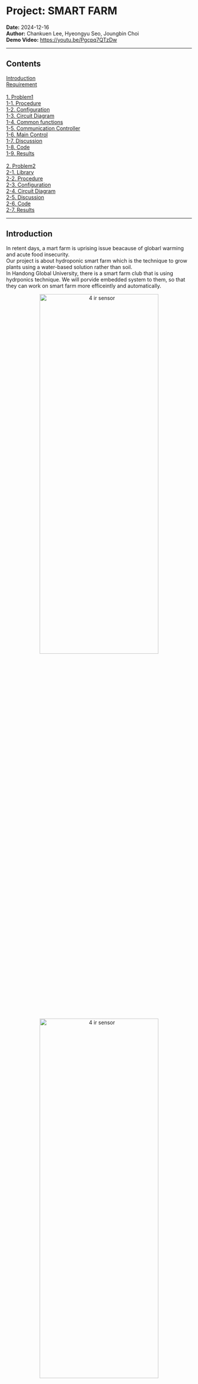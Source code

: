 # Project: SMART FARM <br>

**Date:** 2024-12-16 <br>
**Author:** Chankuen Lee, Hyeongyu Seo, Joungbin Choi <br>
**Demo Video:**  https://youtu.be/Pgcpq7QTzDw <br>


___
## Contents
[Introduction](#Introduction) <br>
[Requirement](#Requirement) <br><br>
[1. Problem1](#problem-1-auto--manual-mode-based-on-bluetooth-comunication-br)<br>
[1-1. Procedure](#1-1-procedure-br) <br>
[1-2. Configuration](#1-2-Configuration-br) <br>
[1-3. Circuit Diagram](#1-3-Circuit-Diagram-br) <br>
[1-4. Common functions](#1-4-Common-functions-br) <br>
[1-5. Communication Controller](#1-5-Communication-Controller-br) <br>
[1-6. Main Control](#1-6-Main-Control) <br>
[1-7. Discussion](#1-7-Discussion-br) <br>
[1-8. Code](#1-8-Code-br) <br>
[1-9. Results](#1-9-Results-br) <br><br>
[2. Problem2](#problem-2-arduino-display--main-pump-main-led-br)<br>
[2-1. Library](#2-1-library-br) <br>
[2-2. Procedure](#2-2-procedure-br) <br>
[2-3. Configuration](#2-3-Configuration-br) <br>
[2-4. Circuit Diagram](#2-4-Circuit-Diagram-br) <br>
[2-5. Discussion](#2-5-Discussion-br) <br>
[2-6. Code](#2-6-Code-br) <br>
[2-7. Results](#2-7-Results-br) <br>
___
## Introduction
In retent days, a mart farm is uprising issue beacause of globarl warming and acute food insecurity.<br>
Our project is about hydroponic smart farm which is the technique to grow plants using a water-based solution rather than soil.<br>
In Handong Global University, there is a smart farm club that is using hydrponics technique. We will porvide embedded system to them, so that they can work on smart farm more efficeintly and automatically.

<p align="center">
<img src="img/Introduction.png" alt="4 ir sensor" width=80%" height="50%"/> 
<p align="center">

<p align="center">
<img src="img/Procedure.png" alt="4 ir sensor" width=80%" height="50%"/> 
<p align="center">

___
## Requirement
**Hardware** <br>

| **Item**      | **Mode/Description**                                                     | **Qty** |
|---------------|--------------------------------------------------------------------------|---------|
| MCU           | NUCLEO-F411RE                                                            | 2       |
| MCU           | Arduino UNO                                                              | 1       |
| Analog Sensor | Arduino Analog pH sensor (SEM0161)                                       | 1       | 
| Display       | [SMG] Arduino 2.42 Inch I2C OLED White                                   | 1       |
| Actuator      | Water Pump (5V)                                                          | 3       |
| Motor Driver  | DC motor driver (L9110s)                                                 | 2       |
| LED           | LED Bar 50cm (12V)                                                       | 1       |
| Communication | Bluetooth Module(HC-06)                                                  | 2       |
| Others        | 24V Battery, Voltage Regulator, Mosfet, Buttons, Breadboards, Water tank |         |



**Software** <br>
* Keil uVision, Arduino library, EC_HAL library <br>

___

## Problem 1: AUTO & Manual Mode based on bluetooth comunication <br>

The `communication_controller.c` file converts button inputs into corresponding flags as `uint8_t` values and transmits them via Bluetooth. The `main.c` file operates based on the received flags from Bluetooth, adjusting the system's behavior accordingly and send data to arduino board.

It also explains the mode transitions between manual and auto modes in the `communication_controller.c` and `main.c` files.

The header file is composed of
- common setup functions that apply to both files
- functions for data transmission via Bluetooth
- functions applied to the main MCU to control outputs based on received data

<p align="center">
<img src="img/Problem1.png" alt="4 ir sensor" width="60%" height="50%"/> 
<p align="center">

### 1-1. Procedure <br>
Following figure is block diagram of communication & mode change procedure <br>
<p align="center">
<img src="img/communication_bloc_diagram.png" alt="4 ir sensor" width="60%" height="50%"/> 
<p align="center">

___

### 1-2. Configuration <br>

| Functions          | Register | PORT_PIN                  | Configuration                                        |
| ------------------ | -------- | ------------------------- | ---------------------------------------------------- |
| Bluetooth          | UART1    | TXD: PA_9<br />RXD: PA_10 | No Parity, 8-bit Data, 1-bit Stop bit 9600 baud-rate |
| System Clock       | RCC      |                           | PLL 84MHz                                            |
| LED toggle         | GPIO     | PA_1                      |                                                      |
| Motor PWM          | PWM      | PA_15, PB_3               | TIM2_CH1 & CH2,_20ms period                          |
| JADC               | JADC     | PA_0                      | TIM3, 1msec, RISE edge, priority 1                   |
| Wire Communication | UART6    | PB_12                     | No Parity, 8 bit each, 1-bit Stop bit 9600 baud-rate |


### 1-3. Circuit Diagram <br>

* **Water pump & pH sensor circuit**<br>
<p align="center">
<img src="img/pHsensor_waterpump.jpg" alt="4 ir sensor" width=60%" height="50%"/> 
<p align="center">

* * **Controller** <br>
<p align="center">
<img src="img/controller.jpg" alt="4 ir sensor" width=60%" height="50%"/> 
<p align="center">

___
### 1-4. Common functions <br>
* **LED\_setup**
  - **Input Parameters:** None
  - **Role:** Initializes the LED pin.
  - **Code Structure:**
      ```c
      void LED_setup() {
          GPIO_init(LED_PIN, OUTPUT);
          GPIO_otype(LED_PIN, PushPull);
          GPIO_pupd(LED_PIN, PU);
          GPIO_ospeed(LED_PIN, Medium);
      }
      ```

* **UART1\_setup**
  - **Input Parameters:** None
  - **Role:** Initializes UART1 with a baud rate of 9600.
  - **Code Structure:**
      ```c
      void UART1_setup() {
          UART1_init();
          UART1_baud(BAUD_9600);
      }
      ```

* **UART6\_setup**
  - **Input Parameters:** None
  - **Role:** Initializes UART6 with a baud rate of 9600.
  - **Code Structure:**
      ```c
      void UART6_setup() {
          UART6_init();
          UART6_baud(BAUD_9600);
      }
      ```
___

### 1-5. Communication Controller <br>
* **communication\_send\_setup**
  - **Input Parameters:** None
  - **Role:** Sets up the communication send process.
  - **Code Structure:**
      ```c
      void communication_send_setup() {
          RCC_PLL_init();
          SysTick_init();
          LED_setup();
          communication_send_init();
          UART1_setup();
      }
      ```

* **communication\_send\_init**
  - **Input Parameters:** None
  - **Role:** Initializes the communication send pins.
  - **Code Structure:**
      ```c
      void communication_send_init() {
          pin[0] = COMMUNICATION_SEND_PINA;
          pin[1] = COMMUNICATION_SEND_PINB;
          pin[2] = COMMUNICATION_SEND_PINC;
          pin[3] = COMMUNICATION_SEND_PIND;

          for(int i = 0; i < PIN_INDEX; i++) {
              GPIO_init(pin[i], INPUT);
              GPIO_pupd(pin[i], PD);
          }
          GPIO_init(LED_PIN, OUTPUT);
          GPIO_otype(LED_PIN, PushPull);
          GPIO_pupd(LED_PIN, PD);
          GPIO_ospeed(LED_PIN, Medium);
      }
      ```

* **process\_button\_states**
  - **Input Parameters:** `uint8_t *button_state_current`, `uint8_t *button_state_history`
  - **Role:** Processes the button states and sends data via UART1.
  - **Code Structure:**
      ```c
      void process_button_states(uint8_t *button_state_current, uint8_t *button_state_history) {
          *button_state_current = 0;
          for (int i = 0; i < 4; i++) {
              *button_state_current |= (GPIO_read(pin[i]) == HIGH) << i;
          }
          uint8_t changed_buttons = *button_state_current ^ *button_state_history;
          *button_state_history = *button_state_current;

          if (changed_buttons) {
              USART1_write(button_state_current, sizeof(*button_state_current));
              if (*button_state_current) {
                  GPIO_write(LED_PIN, HIGH);
              } else {
                  GPIO_write(LED_PIN, LOW);
              }
          }
      }
      ```
  
___

### 1-6. Main Control

* **main\_setup**
  - **Input Parameters:** None
  - **Role:** Sets up the main control process.
  - **Code Structure:**
      ```c
      void main_setup() {
          RCC_PLL_init();
          SysTick_init();
          communication_recieve_setup();
          RTC_setup();
          pump_setup();
          ph_sensor_setup();
      }
      ```

* **RTC\_setup**
  - **Input Parameters:** None
  - **Role:** Initializes the RTC and sets the time and date. Need to set the program start time
  - **Code Structure:**
      ```c
      void RTC_setup() {
          RTC_Init();
          RTC_SetTime(16, 23, 00);
          RTC_SetDate(24, 12, 06, 5);
      }
      ```

* **communication\_recieve\_setup**
  - **Input Parameters:** None
  - **Role:** Sets up the communication receive process.
  - **Code Structure:**
      ```c
      void communication_recieve_setup() {
          LED_setup();
          UART1_setup();
          UART6_setup();
          UART1_baud(9600);
          UART6_baud(9600);
      }
      ```

* **pump\_setup**
  - **Input Parameters:** None
  - **Role:** Sets up the pump control using PWM.
  - **Code Structure:**
      ```c
      void pump_setup() {
          PWM_init(WATER_SUPPLY_PIN);
          PWM_init(NUTRIENT_SUPPLY_PIN);
          PWM_period_ms(WATER_SUPPLY_PIN, 20);
          PWM_period_ms(NUTRIENT_SUPPLY_PIN, 20);
          PWM_duty(WATER_SUPPLY_PIN, 0.0);
          PWM_duty(NUTRIENT_SUPPLY_PIN, 0.0);
      }
      ```

* **ph\_sensor\_setup**
  - **Input Parameters:** None
  - **Role:** Sets up the pH sensor with the ADC.
  - **Code Structure:**
      ```c
      void ph_sensor_setup() {
          JADC_init(seqCHn[0]);
          JADC_sequence(seqCHn, 1);
      }
      ```

* **blutooth\_data2flag**
  - **Input Parameters:** `uint8_t flags[]`
  - **Role:** Reads Bluetooth data and updates flags.
  - **Code Structure:**
      ```c
      void blutooth_data2flag(uint8_t flags[]) {
          if (is_USART1_RXNE()) {
              BT_Data = USART_read(USART1);
              if (BT_Data == 0) return;
              for (int i = 0; i < 4; i++) {
                  if (BT_Data >> i & 0b1) {
                      flags[i] = !flags[i];
                  }
              }
          }
      }
      ```

* **sendDataUART6**
  - **Input Parameters:** `float pH`, `char* time`, `char* date`, `uint8_t flag`, `uint8_t mode_flag`
  - **Role:** Sends data via UART6. Time, PH level, current motor state and mode flag are sent to arduino board.
  - **Code Structure:**
      ```c
      void sendDataUART6(float pH, char* time, char* date, uint8_t flag, uint8_t mode_flag) {
          int len = snprintf(buffer, sizeof(buffer), "%2.2f,%s,%s,%d,%d\r\n", pH, time, date, flag, mode_flag);
          if (len > 0 && len < sizeof(buffer))
              USART6_write((volatile uint8_t*)buffer, len);
      }
      ```

* **cal\_ph**
  - **Input Parameters:** None
  - **Role:** Calculates the pH value.
  - **Code Structure:**
      ```c
      float cal_ph() {
          if (is_ADC_OVR()) clear_ADC_OVR();
          if (is_ADC_JEOC()) {
              ph_value = JADC_read(1);
              clear_ADC_JEOC();
              return ph_value2level(ph_value);
          }
          clear_ADC_JEOC();
          return 0.;
      }
      ```

* **pH\_value2level**
  - **Input Parameters:** `float ph_value`
  - **Role:** Converts pH value to a level.
  - **Code Structure:**
      ```c
      float ph_value2level(float ph_value) {
          float voltage = ph_value * PH_VOLTAGE_SCALE_FACTOR;
          return 3.5f * voltage + PH_OFFSET;
      }
      ```

* **process\_farm**
  - **Input Parameters:** `uint8_t flags[]`
  - **Role:** Processes the farm control based on flags.
  - **Code Structure:**
      ```c
      char process_farm(uint8_t flags[]) {
          get_RTC_Time();
          RTC_TimeTypeDef current_time = sTime;
          static uint8_t previous_mode = MANUAL_MODE;
          static int return_flag = 0;

          if (flags[0] != previous_mode) {
              handle_mode_transition(flags, flags[0]);
              previous_mode = flags[0];
          }

          if (flags[0] == AUTO_MODE) {
              PWM_duty(WATER_SUPPLY_PIN, 0.0);
              PWM_duty(NUTRIENT_SUPPLY_PIN, 0.0);
              return_flag = control_auto_mode(current_time);
          } else {
              PWM_duty(WATER_SUPPLY_PIN, 0.0);
              PWM_duty(NUTRIENT_SUPPLY_PIN, 0.0);
              return_flag = control_manual_mode(flags);
          }
          return return_flag;
      }
      ```

* **setPWMDuty**
  - **Input Parameters:** `uint8_t flags`, `float pHValue`
  - **Role:** Sets the PWM duty cycle based on ph level.
  - **Code Structure:**
      ```c
      void setPWMDuty(uint8_t flags, float pHValue) {
          if (flags[0] == 0) {
              if (pHValue > 9) {
                  PWM_duty(NUTRIENT_SUPPLY_PIN, 1.0);
                  PWM_duty(WATER_SUPPLY_PIN, 0.0);
              } else if (pHValue < 6) {
                  PWM_duty(WATER_SUPPLY_PIN, 0.5);
                  PWM_duty(NUTRIENT_SUPPLY_PIN, 0.0);
              } else {
                  PWM_duty(WATER_SUPPLY_PIN, 0.0);
                  PWM_duty(NUTRIENT_SUPPLY_PIN, 0.0);
              }
          }
      }
      ```

* **process\_sendData**
  - **Input Parameters:** `float pHValue`, `uint8_t main_flag`, `uint8_t mode_flag`
  - **Role:** Processes and sends data.
  - **Code Structure:**
      ```c
      void process_sendData(float pHValue, uint8_t main_flag, uint8_t mode_flag) {
          sprintf(currentTime, "%02d:%02d:%02d", sTime.Hours, sTime.Minutes, sTime.Seconds);
          sprintf(currentDate, "%02d-%02d-%02d<%02d>", sDate.Year, sDate.Month, sDate.Date, sDate.WeekDay);
          sendDataUART6(pHValue, currentTime, currentDate, main_flag, flags[0]);
      }
      ```

* **handle\_mode\_transition**
  - **Input Parameters:** `uint8_t flags[]`, `uint8_t current_mode`
  - **Role:** Handles the transition between modes. Reset states of main pump, LED, and other motors.
  - **Code Structure:**
      ```c
      void handle_mode_transition(uint8_t flags[], uint8_t current_mode) {
          for (int i = 1; i < 4; i++) {
              flags[i] = 0;
          }

          if (current_mode == AUTO_MODE) {
              GPIO_write(MAIN_PUMP_PIN, MAIN_ON);
              GPIO_write(FARM_LED_PIN, MAIN_ON);
              PWM_duty(WATER_SUPPLY_PIN, 0.0);
              PWM_duty(NUTRIENT_SUPPLY_PIN, 0.0);
          } else {
              GPIO_write(MAIN_PUMP_PIN, MAIN_OFF);
              GPIO_write(FARM_LED_PIN, MAIN_OFF);
              PWM_duty(WATER_SUPPLY_PIN, 0.0);
              PWM_duty(NUTRIENT_SUPPLY_PIN, 0.0);
          }
      }
      ```

* **control\_auto\_mode**
  - **Input Parameters:** `RTC_TimeTypeDef current_time`
  - **Role:** Controls the farm in auto mode. This is example code which turns on for 4 minutes and off for 1 minute in 5 minute intervals.
  - **Code Structure:**
      ```c
      char control_auto_mode(RTC_TimeTypeDef current_time) {
          if (current_time.Minutes % 5 == 0) return 1;
          else return 0;
      }
      ```

* **control\_manual\_mode**
  - **Input Parameters:** `uint8_t flags[]`
  - **Role:** Controls the farm in manual mode.
  - **Code Structure:**
      ```c
      char control_manual_mode(uint8_t flags[]) {
          PWM_duty(WATER_SUPPLY_PIN, flags[1] == WATER_MOTOR_OFF ? WATER_MOTOR_OFF : WATER_MOTOR_ON * 0.5);
          PWM_duty(NUTRIENT_SUPPLY_PIN, flags[2] == NUTRIENTS_OFF ? WATER_MOTOR_OFF : NUTRIENTS_ON);
          if (flags[3] == MAIN_ON) return 1;
          else return 0;
      }
      ```

___

### 1-7. Discussion <br>
1. How to use pH sensor well?
    * Problem
    > The pH sensor provided is designed for experimental purposes and is recommended for temporary measurements. Prolonged immersion in the target solution may reduce the sensor's lifespan and calibration interval. <br>For long-term measurements, it is advised to consider using a professional-grade product such as the "pH Sensor Pro Kit." <br> 
   
    | **Specifications**                     | **measurement**     |
    |----------------------------------------|---------------------|
    | Operating Voltage                      | 5V                  |
    | Module Dimensions                      | 43 x 32 mm          |
    | Measurement Range                      | 0 ~ 14 pH           |
    | Operating Temperature Range            | 0 ~ 60°C            |
    | Accuracy: ± 0.1 pH (at 25°C)           | ± 0.1 pH (at 25°C)  |
    | Response Time                          | Within 1 minute     |
    | Calibration Interval                   | 6 months            |

    * Solution
    > Calibration is crucial for accurate pH measurement. Before using the sensor, follow these steps for proper calibration. <br> <br>
      The sensor is suitable for temporary applications due to its experimental-grade design.<br> <br>
      For applications requiring continuous measurements or extended use, it is recommended to upgrade to a professional-grade sensor for better reliability and longevity.

2. Areas for Improvement & Suggestions
    > * Communication range (approximately 20m): Consider implementing a different communication method for long-distance contrl.
    > * Temperature measurement functionality, Monitoring the remaining water level.
    > * Updating online time to ensure more accurate time synchronization.

___
### 1-8. Code <br>
* **Communication Controller Code**<br>
    This code sets up the communication controller, processes button states, and sends data via Bluetooth.
    ```c
    #include <string.h>
    #include "ecSTM32F4.h"
    #include "smartFarm_Hani.h"


    //============
    // flag control
    //============
    // 0: AUTO, MANUAL            ON,OFF
    // 1: WATER_MOTOR             ON,OFF
    // 2: Hydroponic_Nutrients    ON,OFF
    // 3: LED, MAIN_PUMP          ON,OFF
    
    uint8_t button_state_history = 0;
    uint8_t button_state_current = 0;

    int main() {
        communication_send_setup();
        while (1) {
            process_button_states(&button_state_current, &button_state_history);        // data send
            delay_ms(100);                                                              // debouncing
        }
        return 0;
    }
    ```


* **Main Control Code**<br>
    This code sets up the main control, processes farm operations based on received flags, and handles Bluetooth communication and ADC interrupts.
    ```c
    #include <string.h>
    #include "ecSTM32F4v2.h"
    #include "smartFarm_Hani.h"
    
    // Flags
    // 0: AUTO, MANUAL            ON,OFF
    // 1: WATER_MOTOR             ON,OFF
    // 2: Hydroponic_Nutrients    ON,OFF
    // 3: LED, MAIN_PUMP          ON,OFF
    uint8_t flags[4] = {0, 0, 0, 0};
    float pHValue = 0.0;
    uint8_t main_flag = 0;
    
    int main() {
        main_setup();
    
        while (1) {
            main_flag = process_farm(flags);
            process_sendData(pHValue, main_flag, flags[0]);
            setPWMDuty(flags, pHValue);
            delay_ms(1200);
        }
    }
    
    // USART1 IRQ Handler for Bluetooth Communication
    void USART1_IRQHandler() {
        blutooth_data2flag(flags);
    }
    
    // ADC IRQ Handler for pH Sensor
    void ADC_IRQHandler(void) {
        pHValue = cal_ph();
    }
    ```
___

### 1-9. Results <br>
* **pH sensor** <br>
<p align="center">
<img src="img/pHsensor.jpg" alt="4 ir sensor" width=35%" height="50%"/> 
<p align="center">

* **Controller** <br>
<p align="center">
<img src="img/real_controller.jpg" alt="4 ir sensor" width=45%" height="50%"/> 
<p align="center">


* **Water&Nutrient Pum**<br>
<p align="center">
<img src="img/water&nutrient_pump.png" alt="4 ir sensor" width=45%" height="50%"/> 
<p align="center">

___

## Problem 2: ARDUINO (Display & Main pump, Main LED) <br>

The organic light-emitting diode (OLED) display , 2.42-inch display with 128×64 pixels as shown in the following figure.

<p align="center">
<img src="img/Problem3.png" alt="4 ir sensor" width="60%" height="50%"/> 
<p align="center">


### 2-1. Library <br>
1. You need the adafruit_SSD1306.h and the adafruit_GFX.h libraries. 
   * Open your Arduino IDE and go to Sketch > Include Library > Manage Libraries. The Library Manager should open. 
   * Type “SSD1306” in the search box and install the SSD1306 library from Adafruit.

### 2-2. Procedure <br>
1. Create a new project under the directory `\ARDUINO\Project\OLED_Display`
   * The project name is **"OLED_Display".** <br>
2. Include library in your project.
   * **SPI.h**  - Include the SPI library for communication
   * **Wire.h** - Include the Wire library for I2C communication
   * **Adafruit_GFX.h** - Include Adafruit graphics library for OLED
   * **Adafruit_SSD1306.h** - Include Adafruit SSD1306 library for the OLED display
   * **Adafruit_GFX.h** - Include Adafruit graphics library for OLED
   * **SoftwareSerial.h** - Include SoftwareSerial library for serial communication

```c++
#include <SPI.h>               
#include <Wire.h>             
#include <Adafruit_GFX.h>     
#include <Adafruit_SSD1306.h>  
#include <SoftwareSerial.h>    
```
3. First, check that USART6 communication is working properly on the Arduino Uno board, check the serial output.
   * connect to the Arduino Rx pin (0) to NUCLEO F411RE Tx pin (11)
4. Second, you just need to connect to the Arduino Uno I2C pins as shown in Configuration.
   * Connect SDA of OLED display to Pin A4
   * Connect SCL of OLED display to Pin A5
5. Third, you just need to connect water pump and 12V Battery as shown in Circuit Diagram <br>
6. Following figure is block diagram of OLED display procedure <br>

<p align="center">
<img src="img/OLED_block_diagram.png" alt="4 ir sensor" width=40%" height="50%"/> 
<p align="center">

___

### 2-3. Configuration <br>

* **OLED & USART 6**

| **Pin** | **Wiring to Arduino Uno** |
|---------|---------------------------|
| Vin     | 5V                        |
| GND     | GND                       |
| SCL     | A5                        |
| SDA	  | A4                        |
| RX      | Pin 0                     |

* **Main Pump & LED Bar**

| **Pin**           | **Wiring to Arduino Uno** |
|-------------------|---------------------------|
| DIR               | Pin 8                     |
| Main Pump and LED | Pin 7                     |
| Vin               | 5V                        |
| GND	            | GND                       |



### 2-4. Circuit Diagram <br>
<p align="center">
<img src="img/Arduino_circuit_diagram.png" alt="4 ir sensor" width=70%" height="50%"/> 
<p align="center">

___

### 2-5. Discussion <br>
1. How to do serial communication on Arduino? <br>
   * Problem
    > When using pins 0 and 1 for other serial communication purposes, such as connecting to external devices (e.g., sensors, displays, or other microcontrollers), a conflict arises. <br>
      The simultaneous use of these pins for two purposes can lead to:
    >   * **Data Collision**: Both the external device and the computer may attempt to send or receive data simultaneously, causing errors.
    >   * **Debugging Limitations**: When pins 0 and 1 are in use for other communication, debugging through the Serial Monitor becomes unreliable or impossible.
   
   * Solution
    > Use of SoftwareSerial Library. <br>
     To avoid conflicts, the SoftwareSerial library can be used to create additional serial ports on other digital pins. This allows the Arduino to communicate with external devices on pins 2 and 3, while keeping the hardware serial (pins 0 and 1) dedicated to communication with the computer.
    > ```
    > #include <SoftwareSerial.h>
    > mySerial(2, 3); // 2: RX, 3: TX
    > ```   
   
### 2-6. Code <br>
* **header file**<br>
    ```cpp
    #include <SPI.h>              // Include the SPI library for communication
    #include <Wire.h>             // Include the Wire library for I2C communication
    #include <Adafruit_GFX.h>     // Include Adafruit graphics library for OLED
    #include <Adafruit_SSD1306.h> // Include Adafruit SSD1306 library for the OLED display
    #include <SoftwareSerial.h>   // Include SoftwareSerial library for serial communication
    ```
* **set up** <br>
    This code sets up the OLED displayer, receive data via USART6.
    ```cpp
    #define SCREEN_WIDTH 128 // Define the OLED display width in pixels
    #define SCREEN_HEIGHT 64 // Define the OLED display height in pixels
    
    // On an Arduino UNO: A4 (SDA) and A5 (SCL) are used for I2C communication
    #define SCREEN_ADDRESS 0x3C // Define the I2C address of the OLED display (0x3C for 128x64 resolution)
    #define OLED_RESET     -1   // Reset pin # (or -1 if sharing Arduino reset pin)
    Adafruit_SSD1306 display(SCREEN_WIDTH, SCREEN_HEIGHT, &Wire, OLED_RESET); // Create an instance of the OLED display
    
    // Define buffers and variables for the program
    char pHlevel[128]; // Buffer to store incoming serial data
    float pH = 0.0;    // Variable to store pH level
    char tim[16], date[16], dayOfWeek[10]; // Buffers for time, date, and day of the week
    int flag = 0, mode_flag = 0;           // Flags to control pump and mode (manual/auto)
    
    // Define an array of day names for reference
    const char* days[] = {"", "<Mon>", "<Tue>", "<Wed>", "<Thu>", "<Fri>", "<Sat>", "<Sun>"};
    
    void setup() {
      Serial.begin(9600); // Initialize serial communication at 9600 baud
    
      // Set pin modes for output
      pinMode(7, OUTPUT); // Pin 7 controls an LED or main pump
      pinMode(8, OUTPUT); // Pin 8 controls pump direction
      digitalWrite(7, LOW); // Ensure pump is initially off
      digitalWrite(8, LOW); // Ensure pump direction is initially off
    
      // Initialize the OLED display
      if (!display.begin(SSD1306_SWITCHCAPVCC, SCREEN_ADDRESS)) { // Check if the OLED initializes successfully
        Serial.println(F("SSD1306 allocation failed"));           // Print error if initialization fails
        for (;;) ;                                                // Stop execution if OLED initialization fails
      }
    
      // Display initial splash screen
      display.display(); 
      delay(2000); // Pause for 2 seconds
    }
    
    ```

* **OLED display** <br>
    ```c++
    void OLEDdisplay(float pHvalue, const char* time, const char* date, const char* dayOfWeek, int mode_flag, int flag) {
        display.clearDisplay(); // Clear the OLED screen
        display.setTextSize(2); // Set text size to 2x
        display.setTextColor(SSD1306_WHITE); // Set text color to white
        display.setCursor(0, 0);             // Set cursor position at top-left
        display.println(F("SMART FARM"));    // Display a title
        
        // Display mode information
        display.setTextSize(1);
        display.setCursor(0, 20);
        display.print("Mode: ");
        if (mode_flag == 1) { // Check if mode is manual
        display.setCursor(30, 20);
        display.print("MANUAL");
        } else { // Otherwise, display auto
        display.setCursor(30, 20);
        display.print("AUTO");
        }
        
        // Display pump status
        display.setCursor(70, 20);
        display.print("PUMP: ");
        if (flag == 1) { // Check if pump is on
        display.setCursor(110, 20);
        display.print("ON");
        } else { // Otherwise, display off
        display.setCursor(110, 20);
        display.print("OFF");
        }
        
        // Display pH level
        display.setCursor(0, 30);
        display.print("pH level: ");
        display.println(pHvalue, 2);
        
        // Display time
        display.setCursor(0, 40);
        display.print("Time: ");
        display.println(time);
        
        // Display date and day of the week
        display.setCursor(0, 50);
        display.print("Date: ");
        display.print(date);
        display.print(" ");
        display.println(dayOfWeek);
        
        display.display(); // Update the OLED with the new content
    }
    ```

* **getDayOfWeek**<br>
    This function get day of the week based on an integer flag
    ```c++
    void getDayOfWeek(int day) { // Function to get day of the week based on an integer
        if (day >= 1 && day <= 7) strcpy(dayOfWeek, days[day]); // Check if the day is valid
        else strcpy(dayOfWeek, "Unknown"); // Set to "Unknown" for invalid days
    }
    ```
  
* **main loop** <br>
    ```c++
        void loop() {
            if (Serial.available()) { // Check if data is available from the serial input
            // Read incoming data until a newline character or buffer limit
            int len = Serial.readBytesUntil('\n', pHlevel, sizeof(pHlevel) - 1);
            if (len > 0 && len < sizeof(pHlevel)) { // Ensure valid data length
            pHlevel[len] = '\0';                  // Null-terminate the string
            
            // Parse the data separated by commas
            char* token = strtok(pHlevel, ",");
            if (token != NULL) pH = atof(token); // Convert first token to a float (pH level)
            
            token = strtok(NULL, ",");
            if (token != NULL) strncpy(tim, token, sizeof(tim) - 1); // Copy second token to time buffer
            
            token = strtok(NULL, ",");
            if (token != NULL) strncpy(date, token, sizeof(date) - 1); // Copy third token to date buffer
            
            token = strtok(NULL, ",");
            if (token != NULL) flag = atoi(token); // Convert fourth token to integer (pump flag)
            
            token = strtok(NULL, ",");
            if (token != NULL) mode_flag = atoi(token); // Convert fifth token to integer (mode flag)
            
            // Update the OLED display with the parsed data
            OLEDdisplay(pH, tim, date, dayOfWeek, mode_flag, flag);
            
            // Set digital output based on pump flag
            digitalWrite(7, flag ? HIGH : LOW);
        } else Serial.println("Data Error: Buffer Overflow or Invalid Data"); // Print error message for invalid data
    }
    ```

### 2-7. Results <br>
* **OLED display** <br>
<p align="center">
<img src="img/OLED_display.png" alt="4 ir sensor" width=35%" height="50%"/> 
<p align="center">

* **Main LED** <br>
<p align="center">
<img src="img/main_LED.png" alt="4 ir sensor" width=35%" height="50%"/> 
<p align="center">

* **Main Pump**<br>
<p align="center">
<img src="img/Main_pump.png" alt="4 ir sensor" width=35%" height="50%"/> 
<p align="center">


* Demo video link <br>
  https://www.youtube.com/watch?v=Pgcpq7QTzDw<br>

